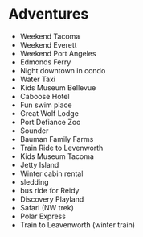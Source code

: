 # Adventures

- Weekend Tacoma
- Weekend Everett
- Weekend Port Angeles
- Edmonds Ferry
- Night downtown in condo
- Water Taxi
- Kids Museum Bellevue
- Caboose Hotel
- Fun swim place
- Great Wolf Lodge
- Port Defiance Zoo
- Sounder
- Bauman Family Farms
- Train Ride to Levenworth
- Kids Museum Tacoma
- Jetty Island
- Winter cabin rental
- sledding
- bus ride for Reidy
- Discovery Playland
- Safari (NW trek)
- Polar Express
- Train to Leavenworth (winter train)
